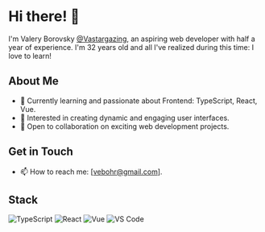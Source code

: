 # Hi there! 👋

I'm Valery Borovsky [@Vastargazing](https://github.com/Vastargazing), an aspiring web developer with half a year of experience. I'm 32 years old and all I've realized during this time: I love to learn!

## About Me
- 🌱 Currently learning and passionate about Frontend: TypeScript, React, Vue.
- 👀 Interested in creating dynamic and engaging user interfaces.
- 💞 Open to collaboration on exciting web development projects.

## Get in Touch
- 📫 How to reach me: [vebohr@gmail.com].

## Stack
![TypeScript](https://img.shields.io/badge/-TypeScript-blue?style=flat&logo=typescript)
![React](https://img.shields.io/badge/-React-blue?style=flat&logo=react)
![Vue](https://img.shields.io/badge/-Vue-green?style=flat&logo=vue.js)
![VS Code](https://img.shields.io/badge/-VS%20Code-blueviolet?style=flat&logo=visual-studio-code)




